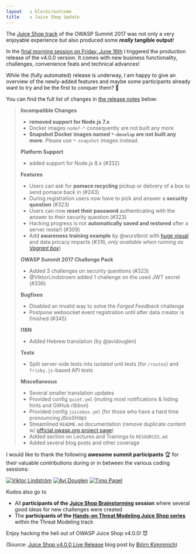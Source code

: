 ```yaml
---
layout   : blocks/outcome
title    : Juice Shop Update
---
```


The
[Juice Shop track](https://owaspsummit.org/Working-Sessions/Juice-Shop/)
of the OWASP Summit 2017 was not only a very enjoyable experience but
also produced some **_really_ tangible output**!

In the
[final morning session on Friday, June 16th](https://owaspsummit.org/Working-Sessions/Juice-Shop/Juice-Shop-Release.html) I triggered the production release of the v4.0.0
version. It comes with new business functionality, challenges,
convenience feats and technical advances!

While the (fully automated) release is underway, I am happy to give an
overview of the newly-added features and maybe some participants already
want to try and be the first to conquer them?
🥇

You can find the full list of changes in
[the release notes](https://github.com/bkimminich/juice-shop/releases)
below:

> **Incompatible Changes**
>
> - **removed support for Node.js 7.x**
> - Docker images `node7-*` consequently are not built any more
> - **Snapshot Docker images named `*-develop` are not built any more.**
>   Please use `*-snapshot` images instead.
>
> **Platform Support**
>
> * added support for Node.js 8.x (#332)
>
> **Features**
>
> - Users can ask for **pomace recycling** pickup or delivery of a box
>   to send pomace back in (#243)
> - During registration users now have to pick and answer a **security
>   question** (#323)
> - Users can now **reset their password** authenticating with the
>   answer to their security question (#323)
> - Hacking progress is not **automatically saved and restored** after a
>   server restart (#309)
> - Add **awareness training example** by @wurstbrot with
>   [huge visual](https://gist.github.com/marcaube/692b5bdb99ba69b9b60f471d2721aa95)
>   and data pricacy impacts (#316, _only available when running as
>   [Vagrant box](https://github.com/bkimminich/juice-shop/blob/master/README.md#vagrant)_)
>
> **OWASP Summit 2017 Challenge Pack**
>
> - Added 3 challenges on security questions (#323)
> - @ViktorLindstroem added 1 challenge on the used JWT secret (#336)
>
> **Bugfixes**
>
> - Disabled an invalid way to solve the _Forged Feedback_ challenge
> - Postpone websocket event registration until after data creator is finished (#345)
>
> **I18N**
>
> - Added Hebrew translation (by @avidouglen)
>
> **Tests**
>
> - Split server-side tests into isolated unit tests (for `/routes`) and
>   `frisby.js`-based API tests
>
> **Miscellaneous**
>
> - Several smaller translation updates
> - Provided config `quiet.yml` (muting most notifications & hiding hints and GitHub ribbon)
> - Provided config `juicebox.yml` (for those who have a hard time pronouncing _jo͞osSHäp_)
> - Streamlined `README.md` documentation (remove duplicate content w/
>   [official owasp.org project page](https://www.owasp.org/index.php/OWASP_Juice_Shop_Project))
> - Added section on Lectures and Trainings to `RESOURCES.md`
> - Added several blog posts and other coverage

I would like to thank the following **awesome summit participants** 🏆
for their valuable contributions during or in between the various coding
sessions:

[![Viktor Lindström](https://owaspgbgday.se/wp-content/uploads/2016/11/Viktor-229x300.jpg)](https://owaspsummit.org/Participants/ticket-24h/Viktor-Lindstrom.html)
[![Avi Douglen](https://media.licdn.com/mpr/mpr/shrinknp_200_200/AAEAAQAAAAAAAAkRAAAAJDkyZmFkMDRlLWMzZjAtNDk1Yy1hNDFiLTA2MTM2M2IzNzFhZA.jpg)](https://owaspsummit.org/Participants/ticket-24h-owasp/Avi-Douglen.html)
[![Timo Pagel](http://timo-pagel.de/assets/img/header-bg.jpg)](https://owaspsummit.org/Participants/ticket-24h-owasp/Timo-Pagel.html)

Kudos also go to
- All **participants of the
  [Juice Shop Brainstorming](https://owaspsummit.org/Working-Sessions/Juice-Shop/Juice-Shop-Brainstorming.html)
  session** where several good ideas for new challenges were created
- The **participants of the
  [Hands-on Threat Modeling Juice Shop series](https://owaspsummit.org/Working-Sessions/Threat-Model/index.html)**
  within the Threat Modeling track

Enjoy hacking the hell out of OWASP Juice Shop v4.0.0! 😈

(Source: [Juice Shop v4.0.0 Live Release](https://owaspsummit.org/2017/06/15/Juice-Shop-Live-Release-v4.html) blog post by [Björn Kimminich](https://owaspsummit.org/Participants/summit-editors/Bjoern-Kimminich.html))
